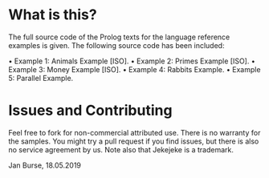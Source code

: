 # What is this?

The full source code of the Prolog texts for the language reference
examples is given. The following source code has been included:

•	Example 1: Animals Example [ISO].
•	Example 2: Primes Example [ISO].
•	Example 3: Money Example [ISO].
•	Example 4: Rabbits Example.
•	Example 5: Parallel Example.

# Issues and Contributing

Feel free to fork for non-commercial attributed use. There
 is no warranty for the samples. You might try a pull
request if you find issues, but there is also no service
agreement by us. Note also that Jekejeke is a trademark.

Jan Burse, 18.05.2019